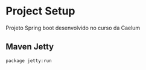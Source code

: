 # Project Setup

<p>Projeto Spring boot desenvolvido no curso da Caelum</p>

## Maven Jetty
```
package jetty:run
```